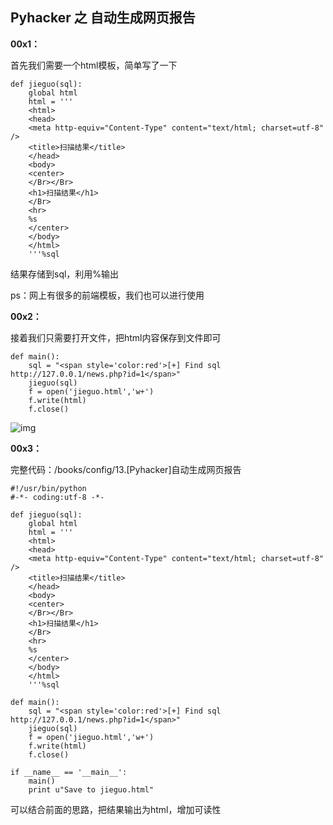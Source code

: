 ## Pyhacker 之 自动生成网页报告

**00x1：**  

首先我们需要一个html模板，简单写了一下  

```
def jieguo(sql):
    global html
    html = '''
    <html>
    <head>
    <meta http-equiv="Content-Type" content="text/html; charset=utf-8" />
    <title>扫描结果</title>
    </head>
    <body>
    <center>
    </Br></Br>
    <h1>扫描结果</h1>
    </Br>
    <hr>
    %s
    </center>
    </body>
    </html>
    '''%sql
```  

结果存储到sql，利用%输出  
  
ps：网上有很多的前端模板，我们也可以进行使用  

**00x2：**  

接着我们只需要打开文件，把html内容保存到文件即可  

```
def main():
    sql = "<span style='color:red'>[+] Find sql http://127.0.0.1/news.php?id=1</span>"
    jieguo(sql)
    f = open('jieguo.html','w+')
    f.write(html)
    f.close()
```  

![img](https://github.com/hackxc/Pyhacker/blob/master/books/img/13/1.png)  

**00x3：**  

完整代码：/books/config/13.[Pyhacker]自动生成网页报告  

```
#!/usr/bin/python
#-*- coding:utf-8 -*-

def jieguo(sql):
    global html
    html = '''
    <html>
    <head>
    <meta http-equiv="Content-Type" content="text/html; charset=utf-8" />
    <title>扫描结果</title>
    </head>
    <body>
    <center>
    </Br></Br>
    <h1>扫描结果</h1>
    </Br>
    <hr>
    %s
    </center>
    </body>
    </html>
    '''%sql

def main():
    sql = "<span style='color:red'>[+] Find sql http://127.0.0.1/news.php?id=1</span>"
    jieguo(sql)
    f = open('jieguo.html','w+')
    f.write(html)
    f.close()

if __name__ == '__main__':
    main()
    print u"Save to jieguo.html"
```  

可以结合前面的思路，把结果输出为html，增加可读性
